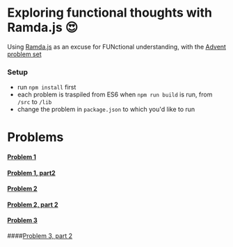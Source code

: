 # Exploring functional thoughts with Ramda.js 😍



Using [Ramda.js](http://ramdajs.com/0.19.0/index.html) as an excuse for FUNctional understanding, with the [Advent problem set](http://adventofcode.com/)


### Setup 
* run `npm install` first
* each problem is traspiled from ES6 when `npm run build` is run, from `/src` to `/lib`
* change the problem in `package.json` to which you'd like to run



# Problems

#### [Problem 1](https://github.com/pippinlee/ramda-advent/blob/master/src/problem1.js)

#### [Problem 1, part2](https://github.com/pippinlee/ramda-advent/blob/master/src/problem1-part2.js)

#### [Problem 2](https://github.com/pippinlee/ramda-advent/blob/master/src/problem2.js)

#### [Problem 2, part 2](https://github.com/pippinlee/ramda-advent/blob/master/src/problem2-part2.js)

#### [Problem 3](https://github.com/pippinlee/ramda-advent/blob/master/src/problem3.js)

####[Problem 3, part 2](https://github.com/pippinlee/ramda-advent/blob/master/src/problem3-part2.js)
